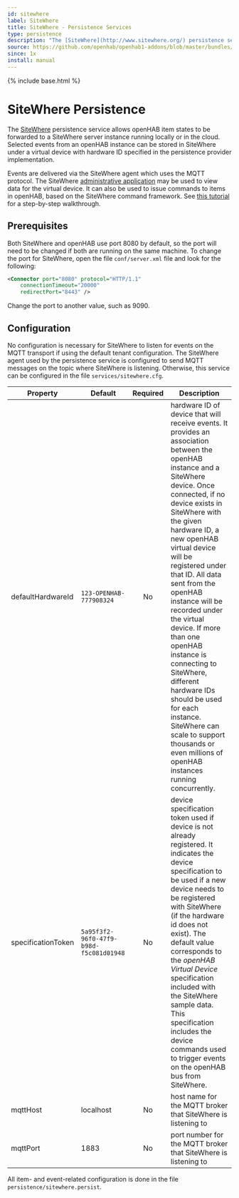 ```yaml
---
id: sitewhere
label: SiteWhere
title: SiteWhere - Persistence Services
type: persistence
description: "The [SiteWhere](http://www.sitewhere.org/) persistence service allows openHAB item states to be forwarded to a SiteWhere server instance running locally or in the cloud. Selected events from an openHAB instance can be stored in SiteWhere under a virtual device with hardware ID specified in the persistence provider implementation."
source: https://github.com/openhab/openhab1-addons/blob/master/bundles/persistence/org.openhab.persistence.sitewhere/README.md
since: 1x
install: manual
---
```


<!-- Attention authors: Do not edit directly. Please add your changes to the appropriate source repository -->

{% include base.html %}

# SiteWhere Persistence

The [SiteWhere](http://www.sitewhere.org/) persistence service allows openHAB item states to be forwarded to a SiteWhere server instance running locally or in the cloud. Selected events from an openHAB instance can be stored in SiteWhere under a virtual device with hardware ID specified in the persistence provider implementation. 

Events are delivered via the SiteWhere agent which uses the MQTT protocol. The SiteWhere [administrative application](http://documentation.sitewhere.org/userguide/adminui/adminui.html) may be used to view data for the virtual device. It can also be used to issue commands to items in openHAB, based on the SiteWhere command framework. See [this tutorial](http://documentation.sitewhere.org/integration/openhab.html) for a step-by-step walkthrough.

## Prerequisites

Both SiteWhere and openHAB use port 8080 by default, so the port will need to be changed if both are running on the same machine. To change the port for SiteWhere, open the file `conf/server.xml` file and look for the following:

```xml
<Connector port="8080" protocol="HTTP/1.1"
    connectionTimeout="20000"
    redirectPort="8443" />
```

Change the port to another value, such as 9090.

## Configuration

No configuration is necessary for SiteWhere to listen for events on the MQTT transport if using the default tenant configuration. The SiteWhere agent used by the persistence service is configured to send MQTT messages on the topic where SiteWhere is listening.  Otherwise, this service can be configured in the file `services/sitewhere.cfg`.

| Property | Default | Required | Description |
|----------|---------|:--------:|-------------|
| defaultHardwareId | `123-OPENHAB-777908324` | No | hardware ID of device that will receive events. It provides an association between the openHAB instance and a SiteWhere device. Once connected, if no device exists in SiteWhere with the given hardware ID, a new openHAB virtual device will be registered under that ID. All data sent from the openHAB instance will be recorded under the virtual device. If more than one openHAB instance is connecting to SiteWhere, different hardware IDs should be used for each instance. SiteWhere can scale to support thousands or even millions of openHAB instances running concurrently. |
| specificationToken | `5a95f3f2-96f0-47f9-b98d-f5c081d01948` | No | device specification token used if device is not already registered. It indicates the device specification to be used if a new device needs to be registered with SiteWhere (if the hardware id does not exist). The default value corresponds to the *openHAB Virtual Device* specification included with the SiteWhere sample data. This specification includes the device commands used to trigger events on the openHAB bus from SiteWhere. |
| mqttHost | localhost |  No    | host name for the MQTT broker that SiteWhere is listening to |
| mqttPort | 1883    |    No    | port number for the MQTT broker that SiteWhere is listening to |

All item- and event-related configuration is done in the file `persistence/sitewhere.persist`.
